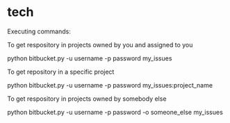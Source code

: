 # tech

Executing commands:

To get respository in projects owned by you and assigned to you

python bitbucket.py -u username -p password my_issues

To get repository in a specific project

python bitbucket.py -u username -p password my_issues:project_name

To get respository in projects owned by somebody else

python bitbucket.py -u username -p password -o someone_else my_issues
